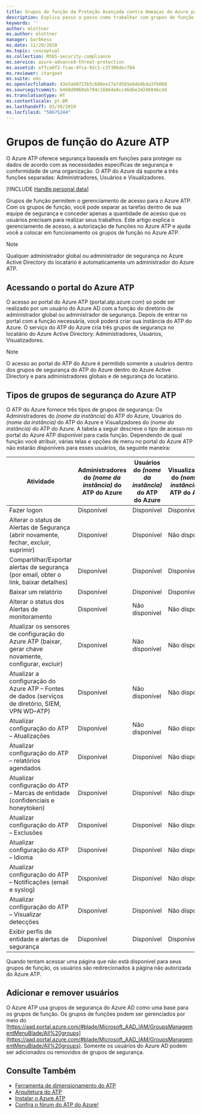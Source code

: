 ```yaml
---
title: Grupos de função da Proteção Avançada contra Ameaças do Azure para gerenciamento de acesso | Microsoft Docs
description: Explica passo a passo como trabalhar com grupos de função do Azure ATP.
keywords: ''
author: mlottner
ms.author: mlottner
manager: barbkess
ms.date: 11/29/2018
ms.topic: conceptual
ms.collection: M365-security-compliance
ms.service: azure-advanced-threat-protection
ms.assetid: effca0f2-fcae-4fca-92c1-c37306decf84
ms.reviewer: itargoet
ms.suite: ems
ms.openlocfilehash: 43e5a60723b5c688ee27a7d5b5e6de0bda3fb0b0
ms.sourcegitcommit: b468d9060eb784c16b64a9cc46dbe2d246046cdd
ms.translationtype: HT
ms.contentlocale: pt-BR
ms.lasthandoff: 03/30/2019
ms.locfileid: "58675244"
---
```

# <a name="azure-atp-role-groups"></a>Grupos de função do Azure ATP

O Azure ATP oferece segurança baseada em funções para proteger os dados de acordo com as necessidades específicas de segurança e conformidade de uma organização. O ATP do Azure dá suporte a três funções separadas: Administradores, Usuários e Visualizadores. 

[!INCLUDE [Handle personal data](../includes/gdpr-intro-sentence.md)]

Grupos de função permitem o gerenciamento de acesso para o Azure ATP. Com os grupos de função, você pode separar as tarefas dentro de sua equipe de segurança e conceder apenas a quantidade de acesso que os usuários precisam para realizar seus trabalhos. Este artigo explica o gerenciamento de acesso, a autorização de funções no Azure ATP e ajuda você a colocar em funcionamento os grupos de função no Azure ATP.

> [!NOTE]
> Qualquer administrador global ou administrador de segurança no Azure Active Directory do locatário é automaticamente um administrador do Azure ATP.

## <a name="accessing-the-azure-atp-portal"></a>Acessando o portal do Azure ATP

O acesso ao portal do Azure ATP (portal.atp.azure.com) só pode ser realizado por um usuário do Azure AD com a função do diretório de administrador global ou administrador de segurança. Depois de entrar no portal com a função necessária, você poderá criar sua instância do ATP do Azure. O serviço do ATP do Azure cria três grupos de segurança no locatário do Azure Active Directory: Administradores, Usuários, Visualizadores. 

> [!NOTE]
> O acesso ao portal do ATP do Azure é permitido somente a usuários dentro dos grupos de segurança do ATP do Azure dentro do Azure Active Directory e para administradores globais e de segurança do locatário.


## <a name="types-of-azure-atp-security-groups"></a>Tipos de grupos de segurança do Azure ATP 

O ATP do Azure fornece três tipos de grupos de segurança: Os Administradores do *(nome da instância)* do ATP do Azure, Usuários do *(nome da instância)* do ATP do Azure e Visualizadores do *(nome da instância)* do ATP do Azure. A tabela a seguir descreve o tipo de acesso no portal do Azure ATP disponível para cada função. Dependendo de qual função você atribuir, várias telas e opções de menu no portal do Azure ATP não estarão disponíveis para esses usuários, da seguinte maneira:

|Atividade |Administradores do *(nome da instância)* do ATP do Azure|Usuários do *(nome da instância)* do ATP do Azure|Visualizadores do *(nome da instância)* do ATP do Azure|
|----|----|----|----|
|Fazer logon|Disponível|Disponível|Disponível|
|Alterar o status de Alertas de Segurança (abrir novamente, fechar, excluir, suprimir)|Disponível|Disponível|Não disponível|
|Compartilhar/Exportar alertas de segurança (por email, obter o link, baixar detalhes)|Disponível|Disponível|Disponível|
|Baixar um relatório|Disponível|Disponível|Disponível|
|Alterar o status dos Alertas de monitoramento|Disponível|Não disponível|Não disponível|
|Atualizar os sensores de configuração do Azure ATP (baixar, gerar chave novamente, configurar, excluir)|Disponível|Não disponível|Não disponível|
|Atualizar a configuração do Azure ATP – Fontes de dados (serviços de diretório, SIEM, VPN WD–ATP)|Disponível|Não disponível|Não disponível|
|Atualizar configuração do ATP – Atualizações|Disponível|Não disponível|Não disponível|
|Atualizar configuração do ATP – relatórios agendados|Disponível|Disponível|Não disponível|
|Atualizar configuração do ATP – Marcas de entidade (confidenciais e honeytoken)|Disponível|Disponível|Não disponível|
|Atualizar configuração do ATP – Exclusões|Disponível|Disponível|Não disponível|
|Atualizar configuração do ATP – Idioma|Disponível|Disponível|Não disponível|
|Atualizar configuração do ATP – Notificações (email e syslog)|Disponível|Disponível|Não disponível|
|Atualizar configuração do ATP – Visualizar detecções|Disponível|Disponível|Não disponível|
|Exibir perfis de entidade e alertas de segurança|Disponível|Disponível|Disponível|


Quando tentam acessar uma página que não está disponível para seus grupos de função, os usuários são redirecionados à página não autorizada do Azure ATP. 

## <a name="add-and-remove-users"></a>Adicionar e remover usuários 


O Azure ATP usa grupos de segurança do Azure AD como uma base para os grupos de função. Os grupos de funções podem ser gerenciados por meio do [https://aad.portal.azure.com/#blade/Microsoft_AAD_IAM/GroupsManagementMenuBlade/All%20groups](https://aad.portal.azure.com/#blade/Microsoft_AAD_IAM/GroupsManagementMenuBlade/All%20groups). Somente os usuários do Azure AD podem ser adicionados ou removidos de grupos de segurança. 

## <a name="see-also"></a>Consulte Também
- [Ferramenta de dimensionamento do ATP](http://aka.ms/aatpsizingtool)
- [Arquitetura do ATP](atp-architecture.md)
- [Instalar o Azure ATP](install-atp-step1.md)
- [Confira o fórum do ATP do Azure!](https://aka.ms/azureatpcommunity)

